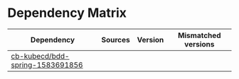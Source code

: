 # Dependency Matrix

Dependency | Sources | Version | Mismatched versions
---------- | ------- | ------- | -------------------
[cb-kubecd/bdd-spring-1583691856](https://github.com/cb-kubecd/bdd-spring-1583691856.git) |  | []() | 
